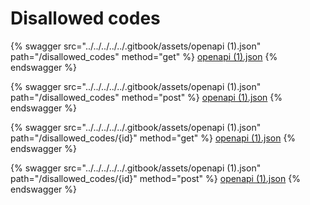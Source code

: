 # Disallowed codes

{% swagger src="../../../../../.gitbook/assets/openapi (1).json" path="/disallowed_codes" method="get" %}
[openapi (1).json](<../../../../../.gitbook/assets/openapi (1).json>)
{% endswagger %}

{% swagger src="../../../../../.gitbook/assets/openapi (1).json" path="/disallowed_codes" method="post" %}
[openapi (1).json](<../../../../../.gitbook/assets/openapi (1).json>)
{% endswagger %}

{% swagger src="../../../../../.gitbook/assets/openapi (1).json" path="/disallowed_codes/{id}" method="get" %}
[openapi (1).json](<../../../../../.gitbook/assets/openapi (1).json>)
{% endswagger %}

{% swagger src="../../../../../.gitbook/assets/openapi (1).json" path="/disallowed_codes/{id}" method="post" %}
[openapi (1).json](<../../../../../.gitbook/assets/openapi (1).json>)
{% endswagger %}
